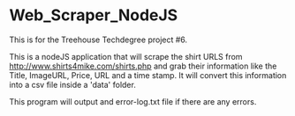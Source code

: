 # Web_Scraper_NodeJS

This is for the Treehouse Techdegree project #6.

This is a nodeJS application that will scrape the shirt URLS from http://www.shirts4mike.com/shirts.php and grab their information like
the Title, ImageURL, Price, URL and a time stamp. It will convert this information into a csv file inside a 'data' folder.

This program will output and error-log.txt file if there are any errors. 
